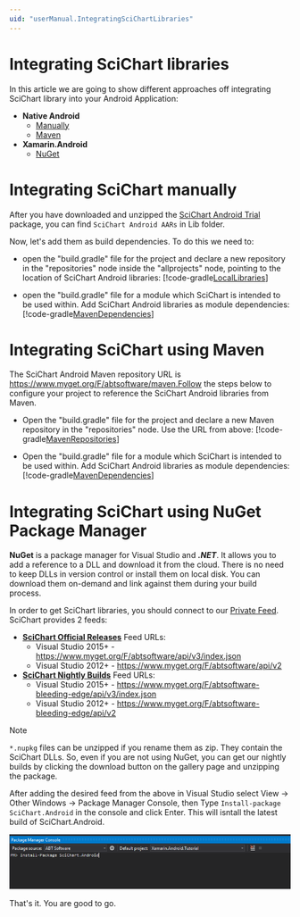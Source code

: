 ```yaml
---
uid: "userManual.IntegratingSciChartLibraries"
---
```


# Integrating SciChart libraries
In this article we are going to show different approaches off integrating SciChart library into your Android Application:
- **Native Android**
  - [Manually](#integrating-scichart-manually)
  - [Maven](#integrating-scichart-using-maven)
- **Xamarin.Android**
  - [NuGet](#integrating-scichart-using-nuget-package-manager)

# Integrating SciChart manually
After you have downloaded and unzipped the [SciChart Android Trial](https://www.scichart.com/downloads) package, you can find `SciChart Android AARs` in Lib folder. 

Now, let's add them as build dependencies. To do this we need to:
- open the "build.gradle" file for the project and declare a new repository in the "repositories" node inside the "allprojects" node, pointing to the location of SciChart Android libraries: 
[!code-gradle[LocalLibraries](../../samples/sandbox/settings.gradle#AddLibrariesFromLocalFolder)]

- open the "build.gradle" file for a module which SciChart is intended to be used within. Add SciChart Android libraries as module dependencies:    
[!code-gradle[MavenDependencies](../../samples/sandbox/app/build.gradle#DeclareSciChartLibariesAsLocalDependencies)]

# Integrating SciChart using Maven
The SciChart Android Maven repository URL is https://www.myget.org/F/abtsoftware/maven.Follow the steps below to configure your project to reference the SciChart Android libraries from Maven.

- Open the "build.gradle" file for the project and declare a new Maven repository in the "repositories" node. Use the URL from above:
[!code-gradle[MavenRepositories](../../samples/sandbox/settings.gradle#AddSciChartMavenRepositories)]

- Open the "build.gradle" file for a module which SciChart is intended to be used within. Add SciChart Android libraries as module dependencies:
[!code-gradle[MavenDependencies](../../samples/sandbox/app/build.gradle#DeclareSciChartLibariesAsMavenDependencies)]

# Integrating SciChart using NuGet Package Manager
**NuGet** is a package manager for Visual Studio and ***.NET***. It allows you to add a reference to a DLL and download it from the cloud.
There is no need to keep DLLs in version control or install them on local disk.
You can download them on-demand and link against them during your build process. 

In order to get SciChart libraries, you should connect to our [Private Feed](https://www.myget.org/gallery/abtsoftware). SciChart provides 2 feeds:
- **[SciChart Official Releases](https://www.myget.org/gallery/abtsoftware)** Feed URLs:
  - Visual Studio 2015+ - https://www.myget.org/F/abtsoftware/api/v3/index.json
  - Visual Studio 2012+ - https://www.myget.org/F/abtsoftware/api/v2
- **[SciChart Nightly Builds](https://www.myget.org/gallery/abtsoftware-bleeding-edge)** Feed URLs:
  - Visual Studio 2015+ - https://www.myget.org/F/abtsoftware-bleeding-edge/api/v3/index.json
  - Visual Studio 2012+ - https://www.myget.org/F/abtsoftware-bleeding-edge/api/v2

> [!NOTE]
> `*.nupkg` files can be unzipped if you rename them as zip. They contain the SciChart DLLs. So, even if you are not using NuGet, you can get our nightly builds by clicking the download button on the gallery page and unzipping the package.

After adding the desired feed from the above in Visual Studio select View -> Other Windows -> Package Manager Console, then Type `Install-package SciChart.Android` in the console and click Enter. This will isntall the latest build of SciChart.Android. 

![Add SciChart.Android NuGet Package](images/XamarinInstallFromNuget.png)

That's it. You are good to go.
